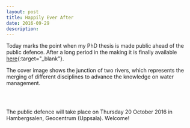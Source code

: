 ```yaml
---
layout: post
title: Happily Ever After
date: 2016-09-29
description:
---
```


Today marks the point when my PhD thesis is made public ahead of the public defence. After a long period in the making it is finally available [here](https://uu.diva-portal.org/smash/record.jsf?faces-redirect=true&aq2=%5B%5B%5D%5D&af=%5B%5D&searchType=SIMPLE&query=&language=en&pid=diva2%3A957429&aq=%5B%5B%7B%22personId%22%3A%22margi345+OR+0000-0002-0835-8897%22%7D%5D%5D&sf=all&aqe=%5B%5D&sortOrder=author_sort_asc&onlyFullText=false&noOfRows=50&dswid=-3723){:target="_blank"}.

The cover image shows the junction of two rivers, which represents the merging of different disciplines to advance the knowledge on water management.

<div class="row">
    <div class="col-sm mt-3 mt-md-0">
        <img class="img-fluid rounded z-depth-1" src="{{ '/assets/img/thesis_front.jpg' | relative_url }}" alt="" title="PhD thesis"/>
    </div>
</div>

&nbsp;

The public defence will take place on Thursday 20 October 2016 in Hambergsalen, Geocentrum (Uppsala). Welcome!

